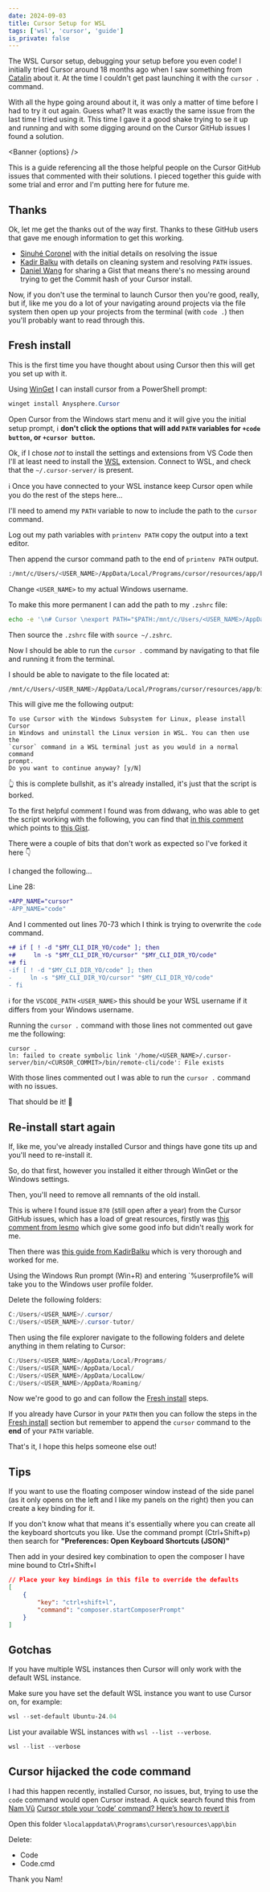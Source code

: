 ```yaml
---
date: 2024-09-03
title: Cursor Setup for WSL
tags: ['wsl', 'cursor', 'guide']
is_private: false
---
```


<script>
  import { Gist } from 'sveltekit-embed'
  import { Banner } from '$lib/components'

  const options = {
    type: 'info',
    message: `Just a heads up! I've since found Windsurf to be a much
      better alternative to Cursor for use in WSL. Check out my guide
      on <a href="https://scottspence.com/posts/windsurf-setup-for-wsl" 
      target="_blank" rel="noopener noreferrer"> Windsurf Setup for 
      WSL</a> for a better development experience!
    `
  }
</script>

The WSL Cursor setup, debugging your setup before you even code! I
initially tried Cursor around 18 months ago when I saw something from
[Catalin](https://catalins.tech) about it. At the time I couldn't get
past launching it with the `cursor .` command.

With all the hype going around about it, it was only a matter of time
before I had to try it out again. Guess what? It was exactly the same
issue from the last time I tried using it. This time I gave it a good
shake trying to se it up and running and with some digging around on
the Cursor GitHub issues I found a solution.

<Banner {options} />

This is a guide referencing all the those helpful people on the Cursor
GitHub issues that commented with their solutions. I pieced together
this guide with some trial and error and I'm putting here for future
me.

## Thanks

Ok, let me get the thanks out of the way first. Thanks to these GitHub
users that gave me enough information to get this working.

<!-- cSpell:ignore lesmo,KadirBalku,ddwang Sinuhé Coronel Kadir Balku -->

- [Sinuhé Coronel](https://github.com/lesmo) with the initial details
  on resolving the issue
- [Kadir Balku](https://github.com/KadirBalku) with details on
  cleaning system and resolving `PATH` issues.
- [Daniel Wang](https://github.com/ddwang) for sharing a Gist that
  means there's no messing around trying to get the Commit hash of
  your Cursor install.

Now, if you don't use the terminal to launch Cursor then you're good,
really, but if, like me you do a lot of your navigating around
projects via the file system then open up your projects from the
terminal (with `code .`) then you'll probably want to read through
this.

## Fresh install

This is the first time you have thought about using Cursor then this
will get you set up with it.

Using
[WinGet](https://learn.microsoft.com/en-us/windows/package-manager/winget)
I can install cursor from a PowerShell prompt:

<!-- cspell:ignore Anysphere userprofile -->

```powershell
winget install Anysphere.Cursor
```

Open Cursor from the Windows start menu and it will give you the
initial setup prompt, ℹ️ **don't click the options that will add
`PATH` variables for `+code button`, or `+cursor button`.**

Ok, if I chose _not_ to install the settings and extensions from VS
Code then I'll at least need to install the
[WSL](https://marketplace.visualstudio.com/items?itemName=ms-vscode-remote.remote-wsl)
extension. Connect to WSL, and check that the `~/.cursor-server/` is
present.

ℹ️ Once you have connected to your WSL instance keep Cursor open while
you do the rest of the steps here...

I'll need to amend my `PATH` variable to now to include the path to
the `cursor` command.

<!-- cSpell:ignore printenv localappdata -->

Log out my path variables with `printenv PATH` copy the output into a
text editor.

Then append the cursor command path to the end of `printenv PATH`
output.

```bash
:/mnt/c/Users/<USER_NAME>/AppData/Local/Programs/cursor/resources/app/bin
```

Change `<USER_NAME>` to my actual Windows username.

To make this more permanent I can add the path to my `.zshrc` file:

```bash
echo -e '\n# Cursor \nexport PATH="$PATH:/mnt/c/Users/<USER_NAME>/AppData/Local/Programs/cursor/resources/app/bin"' >> ~/.zshrc
```

Then source the `.zshrc` file with `source ~/.zshrc`.

Now I should be able to run the `cursor .` command by navigating to
that file and running it from the terminal.

I should be able to navigate to the file located at:

```bash
/mnt/c/Users/<USER_NAME>/AppData/Local/Programs/cursor/resources/app/bin/cursor
```

This will give me the following output:

```text
To use Cursor with the Windows Subsystem for Linux, please install Cursor
in Windows and uninstall the Linux version in WSL. You can then use the
`cursor` command in a WSL terminal just as you would in a normal command
prompt.
Do you want to continue anyway? [y/N]
```

👆 this is complete bullshit, as it's already installed, it's just
that the script is borked.

To the first helpful comment I found was from ddwang, who was able to
get the script working with the following, you can find that
[in this comment](https://github.com/getcursor/cursor/issues/807#issuecomment-1728885825)
which points to
[this Gist](https://gist.github.com/swayducky/8ba8f2db156c7f445d562cdc12c0ddb4).

There were a couple of bits that don't work as expected so I've forked
it here 👇

<Gist gistUri="spences10/b40b2d9b27f62a930b3e5fcc12b0f782" />

I changed the following...

Line 28:

```diff
+APP_NAME="cursor"
-APP_NAME="code"
```

And I commented out lines 70-73 which I think is trying to overwrite
the `code` command.

```diff
+# if [ ! -d "$MY_CLI_DIR_YO/code" ]; then
+#     ln -s "$MY_CLI_DIR_YO/cursor" "$MY_CLI_DIR_YO/code"
+# fi
-if [ ! -d "$MY_CLI_DIR_YO/code" ]; then
-     ln -s "$MY_CLI_DIR_YO/cursor" "$MY_CLI_DIR_YO/code"
- fi
```

ℹ️ for the `VSCODE_PATH` `<USER_NAME>` this should be your WSL
username if it differs from your Windows username.

Running the `cursor .` command with those lines not commented out gave
me the following:

```text
cursor .
ln: failed to create symbolic link '/home/<USER_NAME>/.cursor-server/bin/<CURSOR_COMMIT>/bin/remote-cli/code': File exists
```

With those lines commented out I was able to run the `cursor .`
command with no issues.

That should be it! 🎉

## Re-install start again

If, like me, you've already installed Cursor and things have gone tits
up and you'll need to re-install it.

So, do that first, however you installed it either through WinGet or
the Windows settings.

Then, you'll need to remove all remnants of the old install.

This is where I found issue `870` (still open after a year) from the
Cursor GitHub issues, which has a load of great resources, firstly was
[this comment from lesmo](https://github.com/getcursor/cursor/issues/870#issuecomment-1951864065)
which give some good info but didn't really work for me.

Then there was
[this guide from KadirBalku](https://github.com/getcursor/cursor/issues/870#issuecomment-2204635232)
which is very thorough and worked for me.

Using the Windows Run prompt (Win+R) and entering `%userprofile% will
take you to the Windows user profile folder.

Delete the following folders:

```powershell
C:/Users/<USER_NAME>/.cursor/
C:/Users/<USER_NAME>/.cursor-tutor/
```

Then using the file explorer navigate to the following folders and
delete anything in them relating to Cursor:

```powershell
C:/Users/<USER_NAME>/AppData/Local/Programs/
C:/Users/<USER_NAME>/AppData/Local/
C:/Users/<USER_NAME>/AppData/LocalLow/
C:/Users/<USER_NAME>/AppData/Roaming/
```

Now we're good to go and can follow the
[Fresh install](#fresh-install) steps.

If you already have Cursor in your `PATH` then you can follow the
steps in the [Fresh install](#fresh-install) section but remember to
append the `cursor` command to the **end** of your `PATH` variable.

That's it, I hope this helps someone else out!

## Tips

If you want to use the floating composer window instead of the side
panel (as it only opens on the left and I like my panels on the right)
then you can create a key binding for it.

If you don't know what that means it's essentially where you can
create all the keyboard shortcuts you like. Use the command prompt
(Ctrl+Shift+p) then search for **"Preferences: Open Keyboard Shortcuts
(JSON)"**

Then add in your desired key combination to open the composer I have
mine bound to Ctrl+Shift+l

```json
// Place your key bindings in this file to override the defaults
[
	{
		"key": "ctrl+shift+l",
		"command": "composer.startComposerPrompt"
	}
]
```

## Gotchas

If you have multiple WSL instances then Cursor will only work with the
default WSL instance.

Make sure you have set the default WSL instance you want to use Cursor
on, for example:

```powershell
wsl --set-default Ubuntu-24.04
```

List your available WSL instances with `wsl --list --verbose`.

```powershell
wsl --list --verbose
```

## Cursor hijacked the code command

I had this happen recently, installed Cursor, no issues, but, trying
to use the `code` command would open Cursor instead. A quick search
found this from [Nam Vũ](https://namvu.net/)
[Cursor stole your ‘code’ command? Here’s how to revert it](https://namvu.net/2025/01/cursor-stole-your-code-command-heres-how-to-revert-it/)

Open this folder `%localappdata%\Programs\cursor\resources\app\bin`

Delete:

- Code
- Code.cmd

Thank you Nam!
